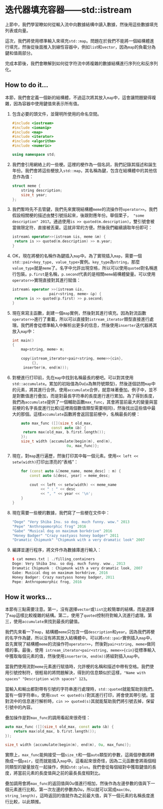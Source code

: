 # 迭代器填充容器——std::istream

上節中，我們學習瞭如何從輸入流中向數據結構中讀入數據，然後用這些數據填充列表或向量。

這次，我們將使用標準輸入來填充`std::map`。問題在於我們不能將一個結構體進行填充，然後從後面推入到線性容器中，例如`lis`t和`vector`，因為`map`的負載分為鍵和值兩部分。

完成本節後，我們會瞭解到如何從字符流中將複雜的數據結構進行序列化和反序列化。

## How to do it...

本節，我們會定義一個新的結構體，不過這次將其放入`map`中，這會讓問題變得複雜，因為容器中使用鍵值來表示所有值。

1. 包含必要的頭文件，並聲明所使用的命名空間。

   ```c++
   #include <iostream>
   #include <iomanip>
   #include <map>
   #include <iterator>
   #include <algorithm>
   #include <numeric>
   
   using namespace std;
   ```

2. 我們會引用網絡上的一些梗。這裡的梗作為一個名詞，我們記錄其描述和誕生年份。我們會將這些梗放入`std::map`，其名稱為鍵，包含在結構體中的其他信息作為值：

   ```c++
   struct meme {
       string description;
       size_t year;
   };
   ```

3. 我們暫時先不去管鍵，我們先來實現結構體`meme`的流操作符`operator>>`。我們假設相關梗的描述由雙引號括起來，後跟對應年份。舉個栗子，` "some description" 2017`。通過使用`is >> quoted(m.description)`，雙引號會被當做限定符，直接被丟棄。這就非常的方便。然後我們繼續讀取年份即可：

   ```c++
   istream& operator>>(istream &is, meme &m) {
   	return is >> quoted(m.description) >> m.year;
   }
   ```

4. OK，現在將梗的名稱作為鍵插入`map`中。為了實現插入`map`，需要一個`std::pair<key_type, value_type>`實例。`key_type`為`string`，那麼`value_type`就是`meme`了。名字中允許出現空格，所以可以使用`quoted`對名稱進行包裝。`p.first`是名稱，`p.second`代表的是相關`meme`結構體變量。可以使用`operator>>`實現直接對其進行賦值：

   ```c++
   istream& operator >>(istream &is,
   				    pair<string, meme> &p) {
   	return is >> quoted(p.first) >> p.second;
   }
   ```

5. 現在來寫主函數，創建一個`map`實例，然後對其進行填充。因為對流函數`operator>>`進行了重載，所以可以直接對`istream_iterator`類型直接進行處理。我們將會從標準輸入中解析出更多的信息，然後使用`inserter`迭代器將其放入`map`中：

   ```c++
   int main()
   {
       map<string, meme> m;
       
       copy(istream_iterator<pair<string, meme>>{cin},
      		{},
       	inserter(m, end(m))); 
   ```

6. 對梗進行打印前，先在`map`中找到名稱最長的梗吧。可以對其使用`std::accumulate`。累加的初始值為0u(u為無符號類型)，然後逐個訪問`map`中的元素，將其進行合併。使用`accumulate`合併，就意味著疊加。例子中，並不是對數值進行疊加，而是對最長字符串的長度進行進行累加。為了得到長度，我們為`accumulate`提供了一個輔助函數`max_func`，其會將當前最大的變量與當前梗的名字長度進行比較(這裡兩個數值類型需要相同)，然後找出這些值中最大的那個。這樣`accumulate`函數將會返回當前梗中，名稱最長的梗：

   ```c++
       auto max_func ([](size_t old_max,
       				 const auto &b) {
       	return max(old_max, b.first.length());
       });
       size_t width {accumulate(begin(m), end(m),
       					    0u, max_func)};
   ```

7. 現在，對`map`進行遍歷，然後打印其中每一個元素。使用`<< left << setw(width)`打印出漂亮的“表格”：

   ```c++
       for (const auto &[meme_name, meme_desc] : m) {
           const auto &[desc, year] = meme_desc;
           
           cout << left << setw(width) << meme_name
                << " : " << desc
                << ", " << year << '\n';
       }
   }
   ```

8. 現在需要一些梗的數據，我們寫了一些梗在文件中：

   ```c++
   "Doge" "Very Shiba Inu. so dog. much funny. wow." 2013
   "Pepe" "Anthropomorphic frog" 2016
   "Gabe" "Musical dog on maximum borkdrive" 2016
   "Honey Badger" "Crazy nastyass honey badger" 2011
   "Dramatic Chipmunk" "Chipmunk with a very dramatic look" 2007
   ```

9. 編譯並運行程序，將文件作為數據庫進行輸入：

   ```c++
   $ cat memes.txt | ./filling_containers
   Doge: Very Shiba Inu. so dog. much funny. wow., 2013
   Dramatic Chipmunk : Chipmunk with a very dramatic look, 2007
   Gabe: Musical dog on maximum borkdrive, 2016
   Honey Badger: Crazy nastyass honey badger, 2011
   Pepe: Anthropomorphic frog, 2016
   ```

## How it works...

本節有三點需要注意。第一，沒有選擇`vector`或`list`比較簡單的結構，而是選擇了`map`這樣比較複雜的結構。第二，使用了`quoted`控制符對輸入流進行處理。第三，使用`accumulate`來找到最長的鍵值。

我們先來看一下`map`，結構體`meme`只包含一個`description`和`year`。因為我們將梗的名字作為鍵，所以沒有將其放入結構體中。可以將`std::pair`實例插入`map`中，首先實現了結構體`meme`的流操作符`operator>>`，然後對`pair<string, meme>`做同樣的事。最後，使用` istream_iterator<pair<string, meme>>{cin}`從標準輸入中獲取每個元素的值，然後使用` inserter(m, end(m)) `將組對插入`map`中。

當我們使用流對`meme`元素進行賦值時，允許梗的名稱和描述中帶有空格。我們使用引號控制符，很輕易的將問題解決，得到的信息類似於這樣，`"Name with spaces" "Description with spaces" 123`。

當輸入和輸出都對帶有引號的字符串進行處理時，`std::quoted`就能幫助到我們。當有一個字符串`s`，使用`cout << quoted(s)`對其進行打印，將會使其帶引號。當對流中的信息進行解析時，`cin >> quoted(s)`其就能幫助我們將引號去掉，保留引號中的內容。

疊加操作是對`max_func`的調用看起來很奇怪：

```c++
auto max_func ([](size_t old_max, const auto &b) {
	return max(old_max, b.first.length());
});

size_t width {accumulate(begin(m), end(m), 0u, max_func)};
```

實際上，`max_func`能夠接受一個`size_t`和一個`auto`類型的參數，這兩個參數將轉換成一個`pair`，從而就能插入`map`中。這看起來很奇怪，因為二元函數會將兩個相同類型的變量放在一起操作，例如`std::plus`。我們會從每個組對中獲取鍵值的長度，將當前元素的長度值與之前的最長長度相對比。

疊加調用會將`max_func`的返回值與0u值進行相加，然後作為左邊參數的值與下一個元素進行比較。第一次左邊的參數為0u，所以就可以寫成`max(0u, string_length)`，這時返回的值就作為之前最大值，與下一個元素的名稱長度進行比較，以此類推。